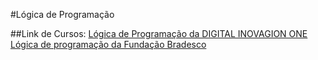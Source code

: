 #Lógica de Programação

##Link de Cursos:
[Lógica de Programação da DIGITAL INOVAGION ONE](https://web.digitalinnovation.one/course/logica-de-programacao-essencial/learning/aea1ea26-fd56-417d-8272-6e15253f4405?back=/track/everis-new-talents-3-net)
[Lógica de programação da Fundação Bradesco](https://www.ev.org.br/cursos/fundamentos-de-logica-de-programacao)

